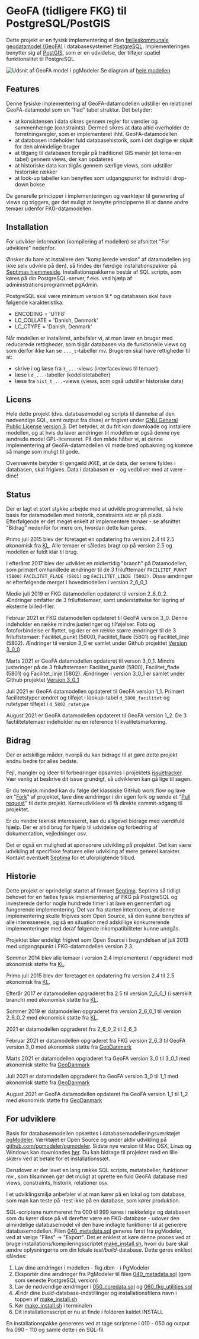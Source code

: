 GeoFA (tidligere FKG) til PostgreSQL/PostGIS
============================================
Dette projekt er en fysisk implementering af den [fælleskommunale geodatamodel (GeoFA)](https://www.geodanmark.dk/om-geodanmark/)
i databasesystemet [PostgreSQL](http://www.postgresql.org/). Implementeringen benytter sig af [PostGIS](http://postgis.net/), som er en udvidelse, der tilføjer spatiel funktionalitet til PostgreSQL.

![Udsnit af GeoFA model i pgModeler](http://OpenFKG.github.io/fkg-postgresql/img/dataModel_cut_3_0.png "Udsnit af modellen i modelleringsværktøjet pgModeler")
Se diagram af [hele modellen](http://OpenFKG.github.io/fkg-postgresql/img/dataModel_3_0.png "Se diagram af modellen i modelleringsværktøjet pgModeler")

Features
-------------
Denne fysiske implementering af GeoFA-datamodellen udstiller en relationel GeoFA-datamodel som en ”flad” tabel struktur. Det betyder:
* at konsistensen i data sikres gennem regler for værdier og sammenhænge (constraints). Dermed sikres at data altid overholder de forretningsregler, som er implementeret ihht. GeoFA-datamodellen
* at databasen indeholder fuld databasehistorik, som i det daglige er skjult for den almindelige bruger
* at tilgang til databasen foregår på traditionel GIS manér (et tema=en tabel) gennem views, der kan opdateres
* at historiske data kan tilgås gennem særlige views, som udstiller historiske rækker
* at look-up tabeller kan benyttes som udgangspunkt for indhold i drop-down bokse

De generelle principper i implementeringen og værktøjer til generering af views og triggers, gør det muligt at benytte principperne til at danne andre temaer udenfor FKG-datamodellen.

Installation
-------------
For udvikler-information (kompilering af modellen) se afsnittet "For udviklere" nedenfor. 

Ønsker du bare at installere den "kompilerede version" af datamodellen (og ikke selv udvikle på den), så findes der færdige installationspakker på [Septimas hjemmeside](http://septima.dk/openfkgdownload). Installationspakkerne består af SQL scripts, som køres på din PostgreSQL-server, f.eks. ved hjælp af administrationsprogrammet pgAdmin.

PostgreSQL skal være minimum version 9.* og databasen skal have følgende karakteristika:
* ENCODING = 'UTF8'
* LC_COLLATE = 'Danish, Denmark'
* LC_CTYPE = 'Danish, Denmark'

Når modellen er installeret, anbefaler vi, at man laver en bruger med reducerede rettigheder, som tilgår databasen via de funktionelle views og som derfor ikke kan se `..._t`-tabeller mv.
Brugeren skal have rettigheder til at:
* skrive i og læse fra `t_...`-views (interfaceviews til temaer)
* læse i `d_...`-tabeller (kodelistetabeller)
* læse fra `hist_t_...`-views (views, som også udstiller historiske data)

Licens
-------------
Hele dette projekt (dvs. databasemodel og scripts til dannelse af den nødvendige SQL, samt output fra disse) er frigivet under [GNU General Public License version 3](http://opensource.org/licenses/GPL-3.0). Det betyder, at du frit kan downloade og installere modellen, og at hvis du laver ændringer til modellen er også denne nye ændrede model GPL-licenseret. På den måde håber vi, at denne implementering af GeoFA-datamodellen vil møde bred opbakning og komme så mange som muligt til gode.

Ovennævnte betyder til gengæld *IKKE*, at de data, der senere fyldes i databasen, skal frigives. Data i databasen er - og vedbliver med at være - dine!


Status
-------------
Der er lagt et stort stykke arbejde med at udvikle programmellet, så hele basis for datamodellen med historik, constraints etc er på plads. Efterfølgende er det meget enkelt at implementere temaer - se afsnittet "Bidrag" nedenfor for mere om, hvordan dette kan gøres.

Primo juli 2015 blev der foretaget en opdatering fra version 2.4 til 2.5 økonomisk fra [KL](http://kl.dk). Alle temaer er således bragt op på version 2.5 og modellen er fuldt klar til brug.

I efteråret 2017 blev der udviklet en midlertidig "branch" på Datamodellen, som primært omhandlede ændringer til de 3 frilufttemaer `FACILITET_PUNKT (5800)` `FACILITET_FLADE (5801)` og `FACILITET_LINJE (5802)`. Disse ændringer er efterfølgende merget i hovedmodellen i version 2_6_0_1.

Medio juli 2019 er FKG datamodellen opdateret til version 2_6_0_2. Ændringer omfatter de 3 friluftstemaer, samt understøttelse for lagring af eksterne billed-filer.

Februar 2021 er FKG datamodellen opdateret til GeoFA version 3_0. Denne indeholder en række mindre justeringer og tilføjelser. Foto og fotoforbindelse er flyttet, og der er en række større ændringer til de 3 friluftstemaer: Facilitet_punkt (5800), Facilitet_flade (5801) og Facilitet_linje (5802). Ændringer til version 3_0 er samlet under Github projektet [Version 3_0_0](https://github.com/OpenFKG/fkg-postgresql/projects/1)

Marts 2021 er GeoFA datamodellen opdateret til verson 3_0_1. Mindre justeringer på de 3 friluftstemaer: Facilitet_punkt (5800), Facilitet_flade (5801) og Facilitet_linje (5802). Ændringer i version 3_0_1 er samlet under Github projektet [Version 3_0_1](https://github.com/OpenFKG/fkg-postgresql/projects/2)

Juli 2021 er GeoFA datamodellen opdateret til GeoFA version 1_1. Primært facilitetstyper ændret og tilføjet i lookup-tabel `d_5800_facilitet` og rutetyper tilføjet i `d_5802_rutetype`

August 2021 er GeoFA datamodellen opdateret til GeoFA version 1_2. De 3 factilitetstemaer indeholder nu en reference til kvalitetsmarkering.

Bidrag
------------
Der er adskillige måder, hvorpå du kan bidrage til at gøre dette projekt endnu bedre for alles bedste.

Fejl, mangler og ideer til forbedringer opsamles i projektets [issuetracker](https://github.com/OpenFKG/fkg-postgresql/issues). Vær venlig at beskrive dit issue grundigt, så udvikleren kan gå lige til sagen.

Er du teknisk minded kan du følge det klassiske GitHub work flow og lave en "[Fork](https://help.github.com/articles/fork-a-repo)" af projektet, lave dine ændringer i din egen fork og sende et "[Pull request](https://help.github.com/articles/using-pull-requests)" til dette projekt. Kerneudviklere vil få direkte commit-adgang til projektet.

Er du mindre teknisk interesseret, kan du alligevel bidrage med værdifuld hjælp. Der er altid brug for hjælp til udvidelse og forbedring af dokumentation, vejledninger osv.

Det er også en mulighed at sponsorere udvikling på projektet. Det kan være udvikling af specifikke features eller udvikling af mere generel karakter. Kontakt eventuelt [Septima](http://www.septima.dk) for et uforpligtende tilbud.

Historie
-----------
Dette projekt er oprindeligt startet af firmaet [Septima](http://www.septima.dk). Septima så tidligt behovet for en fælles fysisk implementering af FKG på PostgreSQL og investerede derfor nogle hundrede timer i at lave en gennemført og fungerende implementering. Det var fra starten intentionen, at denne implementering skulle frigives som Open Source, så den kunne benyttes af alle interesserede, og så en situation med adskillige konkurrerende implementeringer med deraf følgende inkompatibiliteter kunne undgås.

Projektet blev endeligt frigivet som Open Source i begyndelsen af juli 2013 med udgangspunkt i FKG-datamodellen version 2.3.

Sommer 2014 blev alle temaer i version 2.4 implementeret / opgraderet med økonomisk støtte fra [KL](http://kl.dk).

Primo juli 2015 blev der foretaget en opdatering fra version 2.4 til 2.5 økonomisk fra [KL](http://kl.dk).

Efterår 2017 er datamodellen opgraderet fra 2.5 til version 2_6_0_1 (i særskilt branch) med økonomisk støtte fra [KL](http://kl.dk).

Sommer 2019 er datamodellen opgraderet fra version 2_6_0_1 til version 2_6_0_2 med økonomisk støtte fra [KL](http://kl.dk).

2021 er datamodellen opgraderet fra 2_6_0_2 til 2_6_3

Februar 2021 er datamodellen opgraderet fra FKG version 2_6_3 til GeoFA version 3_0 med økonomisk støtte fra [GeoDanmark](https://www.geodanmark.dk/)

Marts 2021 er datamodellen opgraderet fra GeoFA version 3_0 til 3_0_1 med økonomisk støtte fra [GeoDanmark](https://www.geodanmark.dk/)

Juli 2021 er datamodellen opgraderet fra GeoFA version 3_0 til 1_1 med økonomisk støtte fra [GeoDanmark](https://www.geodanmark.dk/)

August 2021 er GeoFA datamodellen opdateret fra GeoFA version 1_1 til 1_2 med økonomisk støtte fra [GeoDanmark](https://www.geodanmark.dk/)

For udviklere
-----------
Basis for databasemodellen opsættes i databasemodelleringsværktøjet [pgModeler](http://www.pgmodeler.com.br/). Værktøjet er Open Source og under aktiv udvikling på [github.com/pgmodeler/pgmodeler](https://github.com/pgmodeler/pgmodeler). Sidste nye version til Mac OSX, Linux og Windows kan downloades [her](http://www.pgmodeler.com.br/). Du kan bidrage til projektet med en lille skærv ved at betale for et installationssæt.

Derudover er der lavet en lang række SQL scripts, metatabeller, funktioner mv., som tilsammen gør det muligt at oprette en fuld GeoFA database med views, constraints, historik, relationer osv. 

I et udviklingsmiljø anbefaler vi at man kører på en lokal og tom database, som man kan teste på -test ikke på en database, som kører produktion.

SQL-scriptene nummereret fra 000 til 999 køres i rækkefølge og databasen som du kører disse på vil derefter være en FKG-database - udover den almindelige databasemodel vil den have indlagte funktioner til at generere databasemodellen. Filen [040_metadata.sql](src/040_metadata.sql) generes først fra pgModeler, ved at vælge "Files" -> "Export".
Det er enklest at køre denne proces ved at bruge installations/kompileringsscriptet [make_install.sh](src/make_install.sh), hvori du bare skal ændre oplysningerne om din lokale *test/build*-database. 
Dette gøres enklest således:

1. Lav dine ændringer i modellen - fkg.dbm - i PgModeler
2. Eksportér dine ændringer fra PgModeler til filen [040_metadata.sql](src/040_metadata.sql)  (gem som seneste PostgreSQL version)
3. Lav de nødvendige ændringer i [050_coredata.sql](src/050_coredata.sql) og [060_fkg_utilities.sql](src/060_fkg_utilities.sql)
4. Ændr dine *build*-database-indstillinger og installationsfilens navn i toppen af [make_install.sh](src/make_install.sh)
5. Kør [make_install.sh](src/make_install.sh) i terminalen 
6. Dit installationsscript er nu at finde i folderen kaldet INSTALL

En installationspakke genereres ved at tage scriptene i 010 - 050 og output fra 090 - 110 og samle dette i en SQL-fil.
